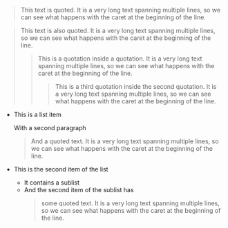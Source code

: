 > This text is quoted. It is a very long text spanning multiple lines, so we 
> can see what happens with the caret at the beginning of the line.

> This text is also quoted. It is a very long text spanning multiple lines, so 
> we can see what happens with the caret at the beginning of the line.
> > This is a quotation inside a quotation. It is a very long text spanning 
> > multiple lines, so we can see what happens with the caret at the beginning 
> > of the line.
> > > This is a third quotation inside the second quotation. It is a very long 
> > > text spanning multiple lines, so we can see what happens with the caret 
> > > at the beginning of the line.

* This is a list item

  With a second paragraph
  > And a quoted text. It is a very long text spanning multiple lines, so we 
  > can see what happens with the caret at the beginning of the line.
* This is the second item of the list
  * It contains a sublist
  * And the second item of the sublist has
    > some quoted text. It is a very long text spanning multiple lines, so we 
    > can see what happens with the caret at the beginning of the line.
